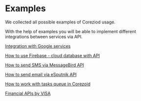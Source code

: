 # Examples

We collected all possible examples of Coreziod usage.

With the help of examples you will be able to implement different integrations between services via API.

[Integration with Google services](google/README.md)

[How to use Firebase - cloud database with API](firebase/README.md)

[How to send SMS via MessageBird API](messagebird/README.md)

[How to send email via eSputnik API](esputnik/README.md)

[How to work with tasks queue in Corezoid](queue/README.md)

[Financial APIs by VISA](visa/README.md)
